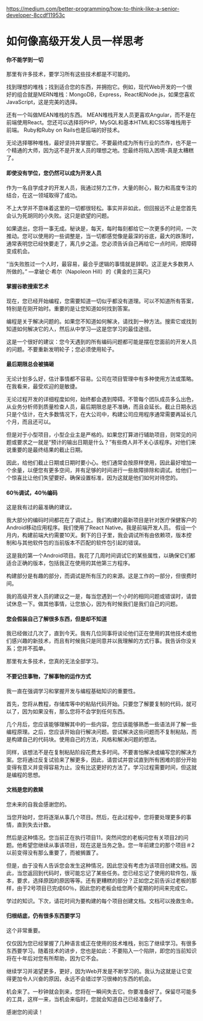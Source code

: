 https://medium.com/better-programming/how-to-think-like-a-senior-developer-8ccdf11953c

# 如何像高级开发人员一样思考

#### 你不能学到一切

那里有许多技术，要学习所有这些技术都是不可能的。

找到理想的堆栈；找到适合您的东西，并拥抱它。例如，现代Web开发的一个很好的组合就是MERN堆栈：MongoDB，Express，React和Node.js，如果您喜欢JavaScript，这是完美的选择。

还有一个叫做MEAN堆栈的东西。 MEAN堆栈开发人员更喜欢Angular，而不是在前端使用React。您还可以选择将PHP，MySQL和基本HTML和CSS等堆栈用于前端。 Ruby和Ruby on Rails也是后端的好技术。

无论选择哪种堆栈，最好坚持并掌握它。不要最终成为所有行业的杰作，也不是一个精通的大师，因为这不是开发人员的理想之地。您最终将陷入困境-真是太糟糕了。

#### 即使没有学位，您仍然可以成为开发人员

作为一名自学成才的开发人员，我通过努力工作，大量的耐心，毅力和高度专注的结合，在这一领域取得了成功。

不上大学并不意味着这里的一切都很轻松。事实并非如此，但回报远不止是您首先会认为死胡同的小失败。这只是欲望的问题。

如果退出，您将一事无成。秘诀是，每天，每时每刻都给它一次更多的时间，一次推动。您可以使用的一些调整是，当一切都感觉像是最深的谷底，最大的跌落时，通常表明您已经快要走了，离几步之遥。您必须告诉自己再给它一点时间，把障碍变成机会。

“当失败胜过一个人时，最容易，最合乎逻辑的事情就是辞职。这正是大多数男人所做的。” —拿破仑·希尔（Napoleon Hill）的《黄金的三英尺》

#### 掌握谷歌搜索艺术

现在，您已经开始编程，您需要知道一切似乎都没有道理。可以不知道所有答案，特别是在刚开始时。重要的是让您知道如何找到答案。

编程是关于解决问题的。如果您不知道如何解决，请找到一种方法。搜索它或找到知道如何解决它的人，然后从中学习—这是您学习的最佳途径。

这是一个很好的建议：您今天遇到的所有编码问题都可能是摆在您面前的开发人员的问题。不要重新发明轮子；您必须使用轮子。

#### 最后期限总会被搞砸

无论计划多么好，估计事情都不容易。公司在项目管理中有多种使用方法或策略。在我看来，最受欢迎的是敏捷。

无论过程开发的详细程度如何，始终都会遇到障碍。不管每个团队成员多么出色，从业务分析师到质量检查人员，最后期限总是不准确，而且会延长。截止日期永远只是个估计，在大多数情况下，在大公司中，构建公司应用程序通常需要再延长几个月，而且还可以。

但是对于小型项目，小型企业主是严格的。如果您打算进行辅助项目，则常见的问题或要求之一就是“预计的输出日期是什么？”有些商人并不关心该程序。对他们来说重要的是最终结果的截止日期。

因此，给他们截止日期或日期时要小心。他们通常会按原样使用，因此最好增加一个余量，以便您有更多空间，并有足够的时间进行一些故障排除和调试。给他们一个惊喜比让他们失望要好。确保设置标准，因为这就是他们如何对待您的。

#### 60％调试，40％编码

这是我有过的最准确的建议。

我大部分的编码时间都花在了调试上。我们构建的最新项目是针对医疗保健客户的Android移动应用程序。我们使用了React Native。我是前端开发人员。
假设一个月内，构建前端大约需要10天。剩下的日子里，我会调试所有由依赖项，版本控制和与其他软件包的当前版本不匹配的软件包引起的错误。

这是我的第一个Android项目。我花了几周时间调试它的某些属性，以确保它们都适合正确的版本，包括我正在使用的其他第三方程序。

构建部分是有趣的部分，而调试是所有压力的来源。这是工作的一部分，但很费时间。

我的高级开发人员的建议之一是，每当您遇到一个小时的相同问题或错误时，请尝试休息一下。做其他事情，让您放心，因为有时候我们是我们自己的问题。

#### 您会假装自己了解很多东西，但是却不知道

我已经做过几次了，直到今天。我有几位同事将谈论他们正在使用的其他技术或他们感兴趣的新技术，而且有时候我只是同意并以我理解的方式行事。我告诉你没关系；您并不孤单。

那里有太多技术，您真的无法全部学习。

#### 不要记住事物，了解事物的运作方式

我一直在强调学习和掌握开发与编程基础知识的重要性。

首先，您将从教程，存储库等中的粘贴代码开始。只要您了解要复制的代码，就可以了，因为如果没有，那么您将不会学到任何东西。

几个月后，您应该能够理解其中的一些内容。您应该能够熟悉一些语法并了解一些编程原理。之后，您应该开始自行解决问题。尝试解决这些问题而不复制粘贴，而是构建自己的代码块。使用自己的方法，风格和解决问题的想法。

同样，该想法不是在复制粘贴阶段花费太多时间。不要害怕解决或编写您的解决方案。您将通过反复试验来了解更多，因此，请尝试并尝试直到所有困难的部分开始变得有意义并变得容易为止。没有比这更好的方法了。学习过程需要时间，但这就是编程的思想。

#### 文档是您的救赎

您未来的自我会感谢您的。

当您开始时，您将逐渐从事几个项目。然后，在此过程中，您将要处理更多的事情，直到失去计数。

然后是这种情况。您当前正在执行项目11，突然间您的老板问您有关项目2的问题。他希望您继续从事该项目，现在这是当务之急。您一年前建立的那个项目＃2以前变得没有那么重要了，而被搁置了。

但是，由于没有人告诉您会发生这种情况，因此您没有考虑为该项目创建文档。因此，当您返回到代码时，很可能忘记了某些任务。您已经忘记了使用的软件包，版本，要求，选择原因的原因等等。还有更糟糕的部分？正如您之前告诉过老板的那样，由于2号项目已完成60％，因此您的老板会给您两个星期的时间来完成它。

学过的知识。下次，请花时间为要构建的每个项目创建文档。文档可以挽救生命。

#### 归根结底，仍有很多东西要学习

这个非常重要。

仅仅因为您已经掌握了几种语言或正在使用的技术堆栈，别忘了继续学习。有很多东西要学习。随着技术的进步，您也是如此：不要陷入一个陷阱，即您的当前知识将在十年后对您有所帮助，因为它不会。

继续学习并渴望更多，更好，因为Web开发是不断学习的。我认为这就是让它变得更加令人兴奋的原因，永远不会错过学习很棒的东西的机会。

机会来了。一秒钟就会到来，您将在一瞬间失去它。你要准备好了。保留尽可能多的工具，这样一来，当机会来临时，您就会知道自己已经准备好了。

感谢您的阅读！